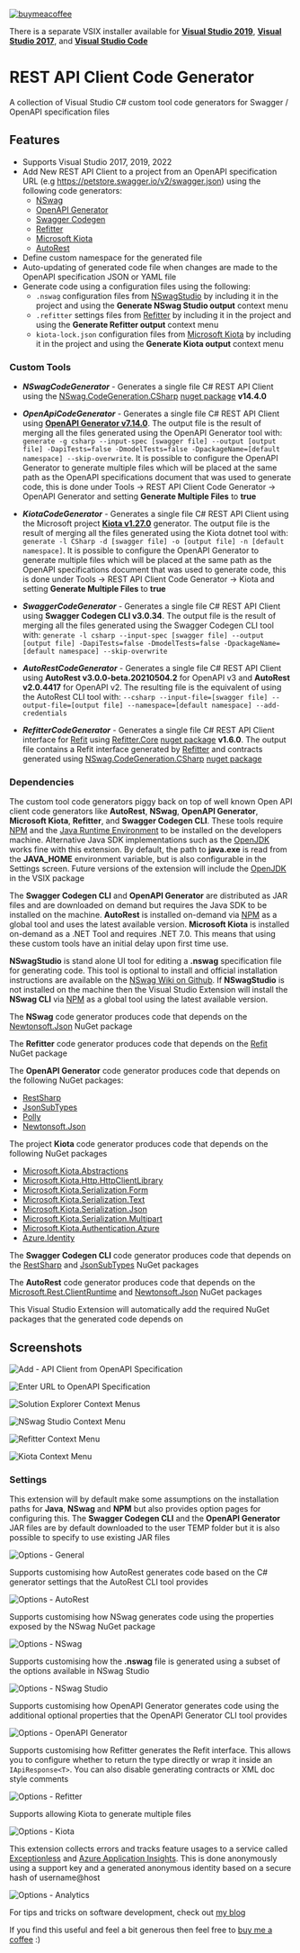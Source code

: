 [![buymeacoffee](https://img.shields.io/badge/buy%20me%20a%20coffee-donate-yellow.svg)](https://www.buymeacoffee.com/christianhelle)

There is a separate VSIX installer available for **[Visual Studio 2019](https://marketplace.visualstudio.com/items?itemName=ChristianResmaHelle.APIClientCodeGenerator)**, **[Visual Studio 2017](https://marketplace.visualstudio.com/items?itemName=ChristianResmaHelle.ApiClientCodeGenerator2017)**, and **[Visual Studio Code](https://marketplace.visualstudio.com/items?itemName=ChristianResmaHelle.apiclientcodegen)**

# REST API Client Code Generator

A collection of Visual Studio C# custom tool code generators for Swagger / OpenAPI specification files

## Features

- Supports Visual Studio 2017, 2019, 2022
- Add New REST API Client to a project from an OpenAPI specification URL (e.g <https://petstore.swagger.io/v2/swagger.json>) using the following code generators:
  - [NSwag](https://github.com/RicoSuter/NSwag)
  - [OpenAPI Generator](https://github.com/OpenAPITools/openapi-generator)
  - [Swagger Codegen](https://github.com/swagger-api/swagger-codegen)
  - [Refitter](https://github.com/christianhelle/refitter)
  - [Microsoft Kiota](https://github.com/microsoft/kiota)
  - [AutoRest](https://github.com/Azure/autorest)
- Define custom namespace for the generated file
- Auto-updating of generated code file when changes are made to the OpenAPI specification JSON or YAML file
- Generate code using a configuration files using the following:
  - `.nswag` configuration files from [NSwagStudio](https://github.com/RicoSuter/NSwag/wiki/NSwagStudio) by including it in the project and using the **Generate NSwag Studio output** context menu
  - `.refitter` settings files from [Refitter](https://github.com/christianhelle/refitter) by including it in the project and using the **Generate Refitter output** context menu
  - `kiota-lock.json` configuration files from [Microsoft Kiota](https://github.com/microsoft/kiota) by including it in the project and using the **Generate Kiota output** context menu

### Custom Tools

- ***NSwagCodeGenerator*** - Generates a single file C# REST API Client using the [NSwag.CodeGeneration.CSharp](https://github.com/RSuter/NSwag/wiki/CSharpClientGenerator) [nuget package](https://www.nuget.org/packages/NSwag.CodeGeneration.CSharp/) **v14.4.0**

- ***OpenApiCodeGenerator*** - Generates a single file C# REST API Client using **[OpenAPI Generator v7.14.0](https://github.com/OpenAPITools/openapi-generator/releases/tag/v7.14.0)**.
The output file is the result of merging all the files generated using the OpenAPI Generator tool with:
`generate -g csharp --input-spec [swagger file] --output [output file] -DapiTests=false -DmodelTests=false -DpackageName=[default namespace] --skip-overwrite`. It is possible to configure the OpenAPI Generator to generate multiple files which will be placed at the same path as the OpenAPI specifications document that was used to generate code, this is done under Tools -> REST API Client Code Generator -> OpenAPI Generator and setting **Generate Multiple Files** to **true**

- ***KiotaCodeGenerator*** - Generates a single file C# REST API Client using the Microsoft project **[Kiota v1.27.0](https://learn.microsoft.com/en-us/openapi/kiota/)** generator. The output file is the result of merging all the files generated using the Kiota dotnet tool with: `generate -l CSharp -d [swagger file] -o [output file] -n [default namespace]`. It is possible to configure the OpenAPI Generator to generate multiple files which will be placed at the same path as the OpenAPI specifications document that was used to generate code, this is done under Tools -> REST API Client Code Generator -> Kiota and setting **Generate Multiple Files** to **true**

- ***SwaggerCodeGenerator*** - Generates a single file C# REST API Client using **Swagger Codegen CLI v3.0.34**.
The output file is the result of merging all the files generated using the Swagger Codegen CLI tool with:
`generate -l csharp --input-spec [swagger file] --output [output file] -DapiTests=false -DmodelTests=false -DpackageName=[default namespace] --skip-overwrite`

- ***AutoRestCodeGenerator*** - Generates a single file C# REST API Client using **AutoRest v3.0.0-beta.20210504.2** for OpenAPI v3 and **AutoRest v2.0.4417** for OpenAPI v2. The resulting file is the equivalent of using the AutoRest CLI tool with:
 `--csharp --input-file=[swagger file] --output-file=[output file] --namespace=[default namespace] --add-credentials`

- ***RefitterCodeGenerator*** - Generates a single file C# REST API Client interface for [Refit](https://github.com/reactiveui/refit) using [Refitter.Core](https://github.com/christianhelle/refitter) [nuget package](https://www.nuget.org/packages/Refitter.Core/) **v1.6.0**.
The output file contains a Refit interface generated by [Refitter](https://github.com/christianhelle/refitter) and contracts generated using [NSwag.CodeGeneration.CSharp](https://github.com/RSuter/NSwag/wiki/CSharpClientGenerator) [nuget package](https://www.nuget.org/packages/NSwag.CodeGeneration.CSharp/)

### Dependencies

The custom tool code generators piggy back on top of well known Open API client code generators like **AutoRest**, **NSwag**, **OpenAPI Generator**, **Microsoft Kiota**, **Refitter**, and **Swagger Codegen CLI**. These tools require [NPM](https://www.npmjs.com/get-npm) and the [Java Runtime Environment](https://java.com/en/download/manual.jsp) to be installed on the developers machine. Alternative Java SDK implementations such as the [OpenJDK](https://adoptopenjdk.net) works fine with this extension. By default, the path to **java.exe** is read from the **JAVA_HOME** environment variable, but is also configurable in the Settings screen. Future versions of the extension will include the [OpenJDK](https://adoptopenjdk.net) in the VSIX package

The **Swagger Codegen CLI** and **OpenAPI Generator** are distributed as JAR files and are downloaded on demand but requires the Java SDK to be installed on the machine. **AutoRest** is installed on-demand via [NPM](https://www.npmjs.com/get-npm) as a global tool and uses the latest available version. **Microsoft Kiota** is installed on-demand as a .NET Tool and requires .NET 7.0. This means that using these custom tools have an initial delay upon first time use. 

**NSwagStudio** is stand alone UI tool for editing a **.nswag** specification file for generating code. This tool is optional to install and official installation instructions are available on the [NSwag Wiki on Github](https://github.com/RicoSuter/NSwag/wiki/NSwagStudio). If **NSwagStudio** is not installed on the machine then the Visual Studio Extension will install the **NSwag CLI** via [NPM](https://www.npmjs.com/get-npm) as a global tool using the latest available version. 

The **NSwag** code generator produces code that depends on the [Newtonsoft.Json](https://www.nuget.org/packages/Newtonsoft.Json/13.0.3) NuGet package

The **Refitter** code generator produces code that depends on the [Refit](https://www.nuget.org/packages/Refit/8.0.0) NuGet package

The **OpenAPI Generator** code generator produces code that depends on the following NuGet packages:

- [RestSharp](https://www.nuget.org/packages/RestSharp/112.0.0)
- [JsonSubTypes](https://www.nuget.org/packages/JsonSubTypes/2.0.1)
- [Polly](https://www.nuget.org/packages/Polly/8.5.2)
- [Newtonsoft.Json](https://www.nuget.org/packages/Newtonsoft.Json/13.0.3)

The project **Kiota** code generator produces code that depends on the following NuGet packages

- [Microsoft.Kiota.Abstractions](https://www.nuget.org/packages/Microsoft.Kiota.Abstractions)
- [Microsoft.Kiota.Http.HttpClientLibrary](https://www.nuget.org/packages/Microsoft.Kiota.Http.HttpClientLibrary)
- [Microsoft.Kiota.Serialization.Form](https://www.nuget.org/packages/Microsoft.Kiota.Serialization.Form)
- [Microsoft.Kiota.Serialization.Text](https://www.nuget.org/packages/Microsoft.Kiota.Serialization.Text)
- [Microsoft.Kiota.Serialization.Json](https://www.nuget.org/packages/Microsoft.Kiota.Serialization.Json)
- [Microsoft.Kiota.Serialization.Multipart](https://www.nuget.org/packages/Microsoft.Kiota.Serialization.Multipart)
- [Microsoft.Kiota.Authentication.Azure](https://www.nuget.org/packages/Microsoft.Kiota.Authentication.Azure)
- [Azure.Identity](https://www.nuget.org/packages/Azure.Identity)

The **Swagger Codegen CLI** code generator produces code that depends on the [RestSharp](https://www.nuget.org/packages/RestSharp/105.1.0) and [JsonSubTypes](https://www.nuget.org/packages/JsonSubTypes/1.9.0) NuGet packages

The **AutoRest** code generator produces code that depends on the [Microsoft.Rest.ClientRuntime](https://www.nuget.org/packages/Microsoft.Rest.ClientRuntime/2.3.24) and [Newtonsoft.Json](https://www.nuget.org/packages/Newtonsoft.Json/13.0.3) NuGet packages

This Visual Studio Extension will automatically add the required NuGet packages that the generated code depends on

## Screenshots

![Add - API Client from OpenAPI Specification](https://github.com/christianhelle/apiclientcodegen/raw/master/images/add-new-menu.png)

![Enter URL to OpenAPI Specification](https://github.com/christianhelle/apiclientcodegen/raw/master/images/add-new-dialog.png)

![Solution Explorer Context Menus](https://github.com/christianhelle/apiclientcodegen/raw/master/images/solution-explorer-context-menu.jpg)

![NSwag Studio Context Menu](https://github.com/christianhelle/apiclientcodegen/raw/master/images/nswagstudio-context-menu.jpg)

![Refitter Context Menu](https://github.com/christianhelle/apiclientcodegen/raw/master/images/refitter-command.png)

![Kiota Context Menu](https://github.com/christianhelle/apiclientcodegen/raw/master/images/generate-kiota-output.png)

### Settings

This extension will by default make some assumptions on the installation paths for **Java**, **NSwag** and **NPM** but also provides option pages for configuring this. The **Swagger Codegen CLI** and the **OpenAPI Generator** JAR files are by default downloaded to the user TEMP folder but it is also possible to specify to use existing JAR files

![Options - General](https://github.com/christianhelle/apiclientcodegen/raw/master/images/options-general.png)

Supports customising how AutoRest generates code based on the C# generator settings that the AutoRest CLI tool provides

![Options - AutoRest](https://github.com/christianhelle/apiclientcodegen/raw/master/images/options-autorest.png)

Supports customising how NSwag generates code using the properties exposed by the NSwag NuGet package

![Options - NSwag](https://github.com/christianhelle/apiclientcodegen/raw/master/images/options-nswag.png)

Supports customising how the **.nswag** file is generated using a subset of the options available in NSwag Studio

![Options - NSwag Studio](https://github.com/christianhelle/apiclientcodegen/raw/master/images/options-nswagstudio.png)

Supports customising how OpenAPI Generator generates code using the additional optional properties that the OpenAPI Generator CLI tool provides

![Options - OpenAPI Generator](https://github.com/christianhelle/apiclientcodegen/raw/master/images/options-openapigenerator.png)

Supports customising how Refitter generates the Refit interface. This allows you to configure whether to return the type directly or wrap it inside an `IApiResponse<T>`. You can also disable generating contracts or XML doc style comments

![Options - Refitter](https://github.com/christianhelle/apiclientcodegen/raw/master/images/refitter-options.png)

Supports allowing Kiota to generate multiple files

![Options - Kiota](https://github.com/christianhelle/apiclientcodegen/raw/master/images/options-kiota.png)

This extension collects errors and tracks feature usages to a service called [Exceptionless](https://exceptionless.com) and [Azure Application Insights](https://learn.microsoft.com/en-us/azure/azure-monitor/app/app-insights-overview?WT.mc_id=DT-MVP-5004822). This is done anonymously using a support key and a generated anonymous identity based on a secure hash of username@host

![Options - Analytics](https://github.com/christianhelle/apiclientcodegen/raw/master/images/support-key.png)


For tips and tricks on software development, check out [my blog](https://christianhelle.com)

If you find this useful and feel a bit generous then feel free to [buy me a coffee](https://www.buymeacoffee.com/christianhelle) :)

